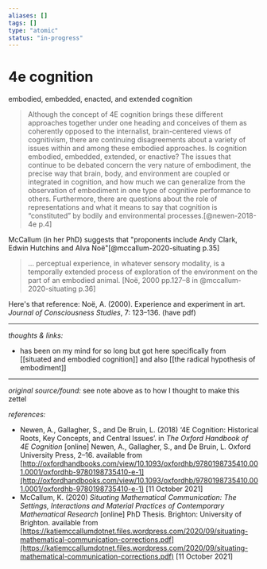 ```yaml
---
aliases: []
tags: []
type: "atomic"
status: "in-progress"
---
```


# 4e cognition

embodied, embedded, enacted, and extended cognition

> Although the concept of 4E cognition brings these different approaches together under one heading and conceives of them as coherently opposed to the internalist, brain-centered views of cognitivism, there are continuing disagreements about a variety of issues within and among these embodied approaches. Is cognition embodied, embedded, extended, or enactive? The issues that continue to be debated concern the very nature of embodiment, the precise way that brain, body, and environment are coupled or integrated in cognition, and how much we can generalize from the observation of embodiment in one type of cognitive performance to others. Furthermore, there are questions about the role of representations and what it means to say that cognition is “constituted” by bodily and environmental processes.[@newen-2018-4e p.4]


McCallum (in her PhD) suggests that "proponents include Andy Clark, Edwin Hutchins and Alva Noë"[@mccallum-2020-situating p.35] 

> ... perceptual experience, in whatever sensory modality, is a temporally extended process of exploration of the environment on the part of an embodied animal. [Noë, 2000 pp.127–8 in @mccallum-2020-situating p.36]

 Here's that reference: Noë, A. (2000). Experience and experiment in art. _Journal of Consciousness Studies_, 7: 123–136. (have pdf) 

---

_thoughts & links:_

- has been on my mind for so long but got here specifically from [[situated and embodied cognition]] and also [[the radical hypothesis of embodiment]]


---

_original source/found:_ see note above as to how I thought to make this zettel

_references:_ 

- Newen, A., Gallagher, S., and De Bruin, L. (2018) ‘4E Cognition: Historical Roots, Key Concepts, and Central Issues’. in _The Oxford Handbook of 4E Cognition_ [online] Newen, A., Gallagher, S., and De Bruin, L. Oxford University Press, 2–16. available from [http://oxfordhandbooks.com/view/10.1093/oxfordhb/9780198735410.001.0001/oxfordhb-9780198735410-e-1](http://oxfordhandbooks.com/view/10.1093/oxfordhb/9780198735410.001.0001/oxfordhb-9780198735410-e-1) [11 October 2021]
- McCallum, K. (2020) _Situating Mathematical Communication: The Settings, Interactions and Material Practices of Contemporary Mathematical Research_ [online] PhD Thesis. Brighton: University of Brighton. available from [https://katiemccallumdotnet.files.wordpress.com/2020/09/situating-mathematical-communication-corrections.pdf](https://katiemccallumdotnet.files.wordpress.com/2020/09/situating-mathematical-communication-corrections.pdf) [11 October 2021]
